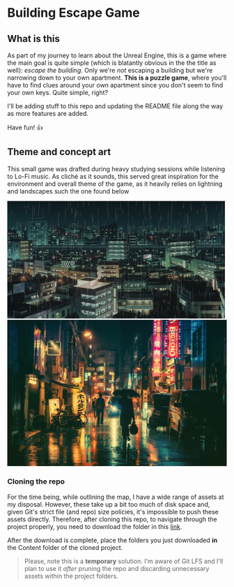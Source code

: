 # Building Escape Game

## What is this
As part of my journey to learn about the Unreal Engine, this is a game where the main goal is quite simple (which is blatantly obvious in the the title as well): *escape the building*. Only we're *not* escaping a building but we're narrowing down to your own apartment. 
**This is a puzzle game**, where you'll have to find clues around your own apartment since you don't seem to find your own keys. Quite simple, right?

I'll be adding stuff to this repo and updating the README file along the way as more features are added.

Have fun! :+1:

## Theme and concept art

This small game was drafted during heavy studying sessions while listening to Lo-Fi music. As cliché as it sounds, this served great inspiration for the environment and overall theme of the game, as it heavily relies on lightning and landscapes such the one found below

![](https://github.com/LuchoTurtle/BuildingEscape/blob/master/rainy-gif.gif)
![](https://github.com/LuchoTurtle/BuildingEscape/blob/master/rainy-tokyo.jpg)


### Cloning the repo

For the time being, while outlining the map, I have a wide range of assets at my disposal. However, these take up a bit too much of disk space and, given Git's strict file (and repo) size policies, it's impossible to push these assets directly. Therefore, after cloning this repo, to navigate through the project properly, you need to download the folder in this [link](https://www.dropbox.com/sh/umjihmz8s2thev7/AACJpQ5lUh9Cv6NYqTLbmoyha?dl=0).

After the download is complete, place the folders you just downloaded **in** the Content folder of the cloned project.

> Please, note this is a **temporary** solution. I'm aware of Git LFS and I'll plan to use it *after* pruning the repo and discarding unnecessary assets within the project folders. 

